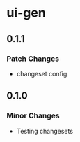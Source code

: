 # ui-gen

## 0.1.1

### Patch Changes

- changeset config

## 0.1.0

### Minor Changes

- Testing changesets
